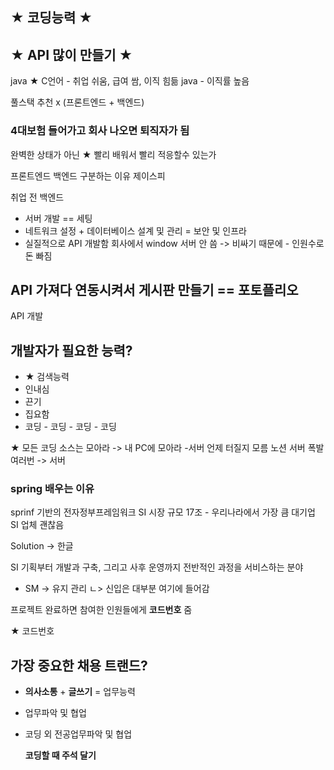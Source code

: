 ## ★ 코딩능력 ★
## ★ API 많이 만들기 ★
java ★
C언어 - 취업 쉬움, 급여 쌈, 이직 힘듦
java - 이직률 높음 

풀스택 추천 x (프론트엔드 + 백엔드)

### 4대보험 들어가고 회사 나오면 퇴직자가 됨

완벽한 상태가 아닌    ★ 빨리 배워서 빨리 적응할수 있는가

프론트엔드 백엔드 구분하는 이유
제이스피

취업 전
백엔드 
- 서버 개발 == 세팅
- 네트워크 설정 + 데이터베이스 설계 및 관리 = 보안 및 인프라
- 실질적으로 API 개발함
회사에서 window 서버 안 씀 -> 비싸기 때문에 - 인원수로 돈 빠짐

## API 가져다 연동시켜서 게시판 만들기 == 포토플리오

API 개발 

## 개발자가 필요한 능력?
- ★ 검색능력
- 인내심
- 끈기
- 집요함
- 코딩 - 코딩 - 코딩 - 코딩

★ 모든 코딩 소스는 모아라 -> 내 PC에 모아라  -서버 언제 터질지 모름 
노션 서버 폭발 여러번 -> 서버 

### spring 배우는 이유
sprinf 기반의 전자정부프레임워크 
SI 시장 규모 17조 - 우리나라에서 가장 큼
대기업 SI 업체 괜찮음

Solution -> 한글

SI 
기획부터 개발과 구축, 그리고 사후 운영까지 전반적인 과정을 서비스하는 분야
+ SM      -> 유지 관리
  ㄴ>     신입은 대부분 여기에 들어감


프로젝트 완료하면 참여한 인원들에게 **코드번호** 줌

★ 코드번호 

## 가장 중요한 채용 트랜드?
- **의사소통** + **글쓰기** = 업무능력
- 업무파악 및 협업
- 코딩 외 전공업무파악 및 협업

  **코딩할 때 주석 달기**











